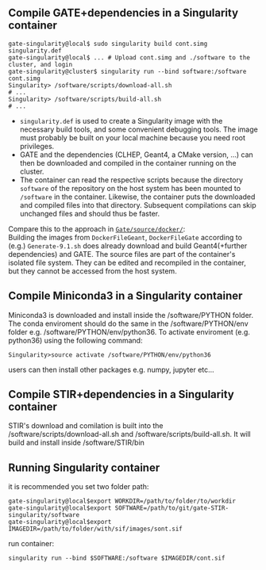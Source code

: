 Compile GATE+dependencies in a Singularity container
----------------------------------------------------

```
gate-singularity@local$ sudo singularity build cont.simg singularity.def
gate-singularity@local$ ... # Upload cont.simg and ./software to the cluster, and login
gate-singularity@cluster$ singularity run --bind software:/software cont.simg
Singularity> /software/scripts/download-all.sh
# ...
Singularity> /software/scripts/build-all.sh
# ...
```

- `singularity.def` is used to create a Singularity image with the necessary build tools, 
  and some convenient debugging tools. The image must probably be built on your local machine 
  because you need root privileges.
- GATE and the dependencies (CLHEP, Geant4, a CMake version, ...) can then be
  downloaded and compiled in the container running on the cluster. 
- The container can read the respective scripts because the directory `software` 
  of the repository on the host system has been mounted to `/software` in the container.
  Likewise, the container puts the downloaded and compiled files into that directory.
  Subsequent compilations can skip unchanged files and should thus be faster.

Compare this to the approach in 
[`Gate/source/docker/`](https://github.com/OpenGATE/Gate/tree/develop/source/docker):  
Building the images from `DockerFileGeant`, `DockerFileGate` according to (e.g.) 
`Generate-9.1.sh` does already download and build Geant4(+further dependencies) and GATE.
The source files are part of the container's isolated file system. They can be edited and 
recompiled in the container, but they cannot be accessed from the host system.

Compile Miniconda3 in a Singularity container
----------------------------------------------------
Miniconda3 is downloaded and install inside the /software/PYTHON folder. The conda enviroment 
should do the same in the /software/PYTHON/env folder e.g. /software/PYTHON/env/python36. 
To activate enviroment (e.g. python36) using the following command:
```
Singularity>source activate /software/PYTHON/env/python36
```
users can then install other packages e.g. numpy, jupyter etc...

Compile STIR+dependencies in a Singularity container
----------------------------------------------------
STIR's download and comilation is built into the /software/scripts/download-all.sh and 
/software/scripts/build-all.sh. It will build and install inside /software/STIR/bin

Running Singularity container
----------------------------------------------------
it is recommended you set two folder path:
```
gate-singularity@local$export WORKDIR=/path/to/folder/to/workdir
gate-singularity@local$export SOFTWARE=/path/to/git/gate-STIR-singularity/software
gate-singularity@local$export IMAGEDIR=/path/to/folder/with/sif/images/sont.sif
```
run container:
```
singularity run --bind $SOFTWARE:/software $IMAGEDIR/cont.sif
```
